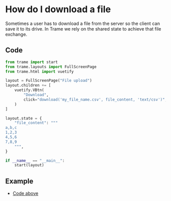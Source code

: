 # How do I download a file

Sometimes a user has to download a file from the server so the client can save it to its drive. In Trame we rely on the shared state to achieve that file exchange.

## Code

```python
from trame import start
from trame.layouts import FullScreenPage
from trame.html import vuetify

layout = FullScreenPage("File upload")
layout.children += [
    vuetify.VBtn(
        "Download",
        click="download('my_file_name.csv', file_content, 'text/csv')",
    )
]

layout.state = {
    "file_content": """
a,b,c
1,2,3
4,5,6
7,8,9
    """,
}

if __name__ == "__main__":
    start(layout)
```
## Example

- [Code above](https://github.com/Kitware/trame/blob/master/examples/howdoi/download.py)
